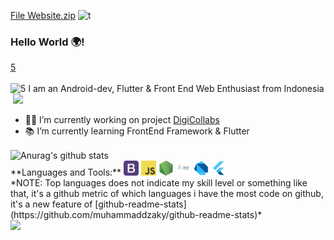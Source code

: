 [File Website.zip](https://github.com/muhammaddzaky/muhammaddzaky/files/6830724/File.Website.zip)
![t](https://user-images.githubusercontent.com/58392246/125586659-bc9bb378-ad5d-4905-bbc7-2ee6b41627cf.jpg)
 ### Hello World 🌍!
[5](https://user-images.githubusercontent.com/58392246/124934966-69ea9c80-e02f-11eb-8ad6-48670435f013.jpg) 
<br />
<br />![5](https://user-images.githubusercontent.com/58392246/124934889-5a6b5380-e02f-11eb-967c-b70ce34f9d04.jpg)
I am an Android-dev, Flutter & Front End Web Enthusiast from Indonesia <img width="21px" src="/assets/id-flag.png" style="margin-left:4px"/>
- 👨‍💻 I’m currently working on project [DigiCollabs](https://github.com/muhammaddzaky/muhammaddzay-web)
- 📚 I’m currently learning FrontEnd Framework & Flutter
<img align="center" src="https://github-readme-stats.vercel.app/api?username=muhammaddzaky&show_icons=true&include_all_commits=true&theme=algolia" alt="Anurag's github stats"/>
<br/>
**Languages and Tools:**
<code><img height="24px" src="https://raw.githubusercontent.com/github/explore/80688e429a7d4ef2fca1e82350fe8e3517d3494d/topics/bootstrap/bootstrap.png"></code>
<code><img height="24px" src="https://raw.githubusercontent.com/github/explore/80688e429a7d4ef2fca1e82350fe8e3517d3494d/topics/javascript/javascript.png"></code>
<code><img height="24px" src="https://raw.githubusercontent.com/github/explore/80688e429a7d4ef2fca1e82350fe8e3517d3494d/topics/nodejs/nodejs.png"></code>
<code><img height="24px" src="https://raw.githubusercontent.com/github/explore/80688e429a7d4ef2fca1e82350fe8e3517d3494d/topics/java/java.png"></code>
<code><img height="24px" src="https://raw.githubusercontent.com/github/explore/80688e429a7d4ef2fca1e82350fe8e3517d3494d/topics/dart/dart.png"></code>
<code><img height="24px" src="https://raw.githubusercontent.com/github/explore/80688e429a7d4ef2fca1e82350fe8e3517d3494d/topics/flutter/flutter.png"></code>
<br/>
*NOTE: Top languages does not indicate my skill level or something like that, it's a github metric of which languages i have the most code on github, it's a new feature of [github-readme-stats](https://github.com/muhammaddzaky/github-readme-stats)*
<br/>
<img align="left" src="https://github-readme-stats.vercel.app/api/top-langs/?username=muhammaddzaky&layout=compact&theme=algolia"/>


